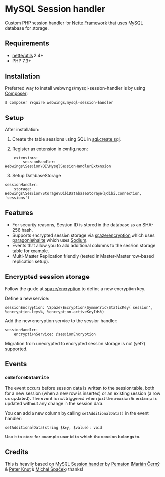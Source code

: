 # MySQL Session handler

Custom PHP session handler for [Nette Framework](http://nette.org/) that uses MySQL database for storage.

## Requirements

- [nette/utils](https://github.com/nette/utils) 2.4+
- PHP 7.3+

## Installation

Preferred way to install webwings/mysql-session-handler is by using [Composer](http://getcomposer.org/):

```sh
$ composer require webwings/mysql-session-handler
```

## Setup

After installation:

1) Create the table sessions using SQL in [sql/create.sql](sql/create.sql).

2) Register an extension in config.neon:

```neon
	extensions:
		sessionHandler: Webwings\Session\DI\MysqlSessionHandlerExtension
```

3) Setup DatabaseStorage
```neon
sessionHandler:
    storage: Webwings\Session\Storage\DibiDatabaseStorage(@dibi.connection, 'sessions')

```

## Features

- For security reasons, Session ID is stored in the database as an SHA-256 hash.
- Supports encrypted session storage via [spaze/encryption](https://github.com/spaze/encryption) which uses [paragonie/halite](https://github.com/paragonie/halite) which uses [Sodium](https://php.net/sodium).
- Events that allow you to add additional columns to the session storage table for example.
- Multi-Master Replication friendly (tested in Master-Master row-based replication setup).

## Encrypted session storage

Follow the guide at [spaze/encryption](https://github.com/spaze/encryption#usage-in-nette-framework) to define a new encryption key.

Define a new service:
```
sessionEncryption: \Spaze\Encryption\Symmetric\StaticKey('session', %encryption.keys%, %encryption.activeKeyIds%)
```

Add the new encryption service to the session handler:
```
sessionHandler:
    encryptionService: @sessionEncryption
```

Migration from unecrypted to encrypted session storage is not (yet?) supported.

## Events

### `onBeforeDataWrite`
The event occurs before session data is written to the session table, both for a new session (when a new row is inserted) or an existing session (a row us updated). The event is not triggered when just the session timestamp is updated without any change in the session data.

You can add a new column by calling `setAdditionalData()` in the event handler:
```
setAdditionalData(string $key, $value): void
```
Use it to store for example user id to which the session belongs to.

## Credits

This is heavily based on [MySQL Session handler](https://github.com/pematon/mysql-session-handler) by [Pematon](https://github.com/orgs/pematon/people) ([Marián Černý](https://github.com/mariancerny) & [Peter Knut](https://github.com/peterpp) & [Michal Špaček](https://github.com/spaze))  thanks!
